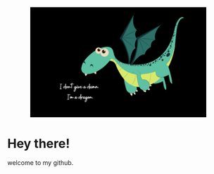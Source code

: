 <div id="header" align="center" >
  <img src="pic1.png" width="400" radius="12px">
</div>


# Hey there!

welcome to my github.
